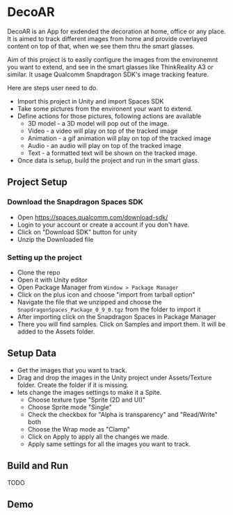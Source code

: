 # DecoAR

DecoAR is an App for exdended the decoration at home, office or any place. It is aimed to track different images from home and provide overlayed content on top of that, when we see them thru the smart glasses.  

Aim of this project is to easily configure the images from the environemnt you want to extend, and see in the smart glasses like ThinkReality A3 or similar. It usage Qualcomm Snapdragon SDK's image tracking feature.   

Here are steps user need to do. 

- Import this project in Unity and import Spaces SDK  
- Take some pictures from the environent your want to extend. 
- Define actions for those pictures, following actions are available
  -  3D model - a 3D model will pop out of the image. 
  -  Video - a video will play on top of the tracked image
  -  Animation - a gif animation will play on top of the tracked image
  -  Audio - an audio will play on top of the tracked image
  -  Text - a formatted text will be shown on the tracked image.
- Once data is setup, build the project and run in the smart glass. 

## Project Setup

### Download the Snapdragon Spaces SDK

- Open https://spaces.qualcomm.com/download-sdk/
- Login to your account or create a account if you don't have.
- Click on "Download SDK" button for unity
- Unzip the Downloaded file

### Setting up the project

- Clone the repo
- Open it with Unity editor
- Open Package Manager from ```Window > Package Manager```
- Click on the plus icon and choose "import from tarball option"
- Navigate the file that we unzipped and choose the ```SnapdragonSpaces_Package_0_9_0.tgz``` from the folder to import it
- After importing click on the Snapdragon Spaces in Package Manager
- There you will find samples. Click on Samples and import them. It will be added to the Assets folder.

## Setup Data

- Get the images that you want to track.
- Drag and drop the images in the Unity project under Assets/Texture folder. Create the folder if it is missing.
- lets change the images settings to make it a Spite.
  - Choose texture type "Sprite (2D and UI)"
  - Choose Sprite mode "Single"
  - Check the checkbox for "Alpha is transparency" and "Read/Write" both
  - Choose the Wrap mode as "Clamp"
  - Click on Apply to apply all the changes we made.
  - Apply same settings for all the images you want to track.

## Build and Run
TODO

## Demo 
